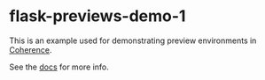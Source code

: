 # flask-previews-demo-1

This is an example used for demonstrating preview environments in [Coherence](https://withcoherence.com).

See the [docs](docs.withcoherence.com) for more info.